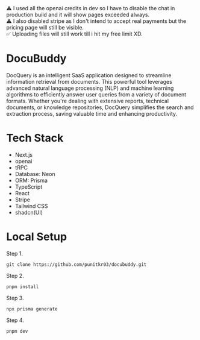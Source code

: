 <div>
⚠️ I used all the openai credits in dev so I have to disable the chat in production build and it will show pages exceeded always.<br/>
⚠️ I also disabled stripe as I don't intend to accept real payments but the pricing page will still be visible.<br/>
✅ Uploading files will still work till i hit my free limit XD.<br/>
</div>


# DocuBuddy
DocQuery is an intelligent SaaS application designed to streamline information retrieval from documents. This powerful tool leverages advanced natural language processing (NLP) and machine learning algorithms to efficiently answer user queries from a variety of document formats. Whether you're dealing with extensive reports, technical documents, or knowledge repositories, DocQuery simplifies the search and extraction process, saving valuable time and enhancing productivity.

# Tech Stack
- Next.js
- openai
- tRPC
- Database: Neon
- ORM: Prisma
- TypeScript
- React
- Stripe
- Tailwind CSS
- shadcn(UI)

# Local Setup
Step 1.
```
git clone https://github.com/punitkr03/docubuddy.git
```
Step 2.
```
pnpm install
```
Step 3.
```
npx prisma generate
```
Step 4.
```
pnpm dev
```
